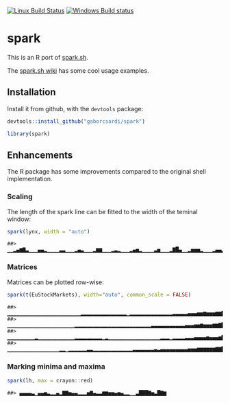 


[![Linux Build Status](https://travis-ci.org/gaborcsardi/spark.png?branch=master)](https://travis-ci.org/gaborcsardi/spark)
[![Windows Build status](https://ci.appveyor.com/api/projects/status/github/gaborcsardi/spark)](https://ci.appveyor.com/project/gaborcsardi/spark)

# spark

This is an R port of [spark.sh](https://github.com/holman/spark).

The [spark.sh wiki](https://github.com/holman/spark/wiki/Wicked-Cool-Usage)
has some cool usage examples.

## Installation

Install it from github, with the `devtools` package:


```r
devtools::install_github("gaborcsardi/spark")
```


```r
library(spark)
```

## Enhancements

The R package has some improvements compared to the original shell implementation.

### Scaling

The length of the spark line can be fitted to the width of the teminal window:


```r
spark(lynx, width = "auto")
```

```
##> ▁▁▂▄▆▇▃▁▁▁▄▄▂▁▁▁▁▃▃▁▁▁▂▄▃▁▁▁▂▆▆▁▁▁▂▃▂▁▁▁▂▄▅▂▁▁▁▁▃▅▁▁▁▂▇█▄▁▁▂▅▅▅▂▁▁▁▂▄▄▂▁▂▃▄
```

### Matrices

Matrices can be plotted row-wise:


```r
spark(t(EuStockMarkets), width="auto", common_scale = FALSE)
```

```
##> ▁▁▁▁▁▁▁▁▁▁▁▁▁▁▁▁▁▁▁▁▁▁▁▁▂▂▂▂▂▂▂▂▂▂▂▂▂▂▂▁▂▂▂▂▂▂▂▂▂▂▂▂▂▂▃▃▃▃▃▄▄▄▅▅▆▅▅▅▆▆▇▇███
##> ▁▁▁▁▁▁▁▁▁▁▁▁▁▁▁▁▁▁▁▁▁▁▂▂▂▂▂▂▂▂▂▂▂▂▂▂▂▂▂▂▂▂▂▂▂▂▂▃▃▃▃▃▃▃▃▃▃▃▄▄▄▅▅▆▅▅▅▆▆▇█████
##> ▁▁▁▁▁▁▁▁▁▂▁▁▁▁▁▁▁▁▁▁▁▁▂▂▂▂▂▂▂▂▂▁▂▁▁▁▁▁▁▁▁▁▁▁▁▁▁▁▁▁▂▂▂▁▂▂▂▂▃▃▃▄▄▄▄▅▄▄▄▅▇▇███
##> ▁▁▁▁▁▁▁▁▁▁▁▁▁▁▁▁▁▂▂▁▂▂▂▂▂▂▃▃▂▂▂▂▂▂▂▂▂▂▂▂▂▃▃▃▃▃▃▃▄▃▄▄▄▄▄▄▄▄▄▅▅▅▆▆▆▆▆▆▇▇█████
```

### Marking minima and maxima


```r
spark(lh, max = crayon::red)
```

```
##> ▄▄▄▄▃▁▄▄▅▃▂▂▄▂▇▇▅▄▄▂▂▂▅▇▄▃▃▆▆▅▅▄▅▄▂▂▁▁▃███▇▅▃█▇▆
```

